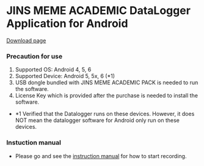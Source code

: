 # JINS MEME ACADEMIC DataLogger Application for Android
[Download page](https://github.com/jins-meme/ap-datalogger-for-android/releases)

### Precaution for use<br>
1. Supported OS: Android 4, 5, 6
2. Supported Device: Android 5, 5x, 6 (*1)
2. USB dongle bundled with JINS MEME ACADEMIC PACK is needed to run the software.<br>
3. License Key which is provided after the purchase is needed to install the software.<br>

* *1 Verified that the Datalogger runs on these devices. However, it does NOT mean the datalogger software for Android only run on these devices. 

### Instuction manual 
* Please go and see the [instruction manual](https://jins-meme.github.io/apdoc/en/) for how to start recording.

